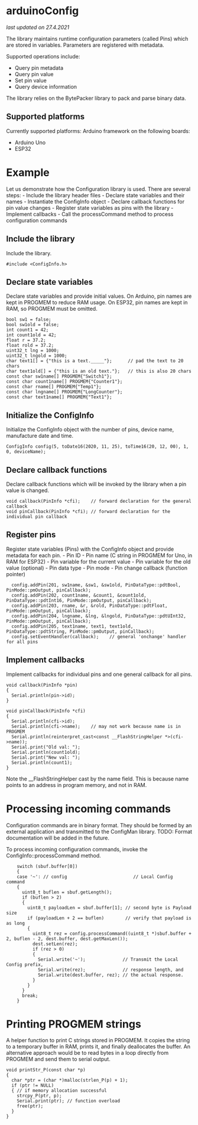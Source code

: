 # arduinoConfig

*last updated on 27.4.2021*

The library maintains runtime configuration parameters (called Pins) which are stored in variables. Parameters are registered with metadata.

Supported operations include:
  - Query pin metadata
  - Query pin value
  - Set pin value
  - Query device information

The library relies on the BytePacker library to pack and parse binary data.

## Supported platforms

Currently supported platforms: Arduino framework on the following boards:
  * Arduino Uno
  * ESP32

# Example
Let us demonstrate how the Configuration library is used. There are several steps:
	- Include the library header files
	- Declare state variables and their names
	- Instantiate the ConfigInfo object
	- Declare callback functions for pin value changes
	- Register state variables as pins with the library
	- Implement callbacks
	- Call the processCommand method to process configuration commands

## Include the library
Include the library.

	#include <ConfigInfo.h>

## Declare state variables
Declare state variables and provide initial values. On Arduino, pin names are kept in PROGMEM to reduce RAM usage. On ESP32, pin names are kept in RAM, so PROGMEM must be omitted.

	bool sw1 = false;
	bool sw1old = false;
	int count1 = 42;
	int count1old = 42;
	float r = 37.2;
	float rold = 37.2;
	uint32_t lng = 1000;
	uint32_t lngold = 1000;
	char text1[] = {"this is a text._____"};      // pad the text to 20 chars
	char text1old[] = {"this is an old text."};   // this is also 20 chars
	const char sw1name[] PROGMEM{"Switch1"};
	const char count1name[] PROGMEM{"Counter1"};
	const char rname[] PROGMEM{"Temp1"};
	const char lngname[] PROGMEM{"LongCounter"};
	const char text1name[] PROGMEM{"Text1"};

## Initialize the ConfigInfo

Initialize the ConfigInfo object with the number of pins, device name, manufacture date and time.

	ConfigInfo config(5, toDate16(2020, 11, 25), toTime16(20, 12, 00), 1, 0, deviceName);

## Declare callback functions

Declare callback functions which will be invoked by the library when a pin value is changed.

	void callback(PinInfo *cfi);    // forward declaration for the general callback
	void pinCallback(PinInfo *cfi); // forward declaration for the individual pin callback

## Register pins

Register state variables (Pins) with the ConfigInfo object and provide metadata for each pin.
	- Pin ID
	- Pin name (C string in PROGMEM for Uno, in RAM for ESP32)
	- Pin variable for the current value
	- Pin variable for the old value (optional)
	- Pin data type
	- Pin mode
	- Pin change callback (function pointer)

	  config.addPin(201, sw1name, &sw1, &sw1old, PinDataType::pdtBool, PinMode::pmOutput, pinCallback);
	  config.addPin(202, count1name, &count1, &count1old, PinDataType::pdtInt16, PinMode::pmOutput, pinCallback);
	  config.addPin(203, rname, &r, &rold, PinDataType::pdtFloat, PinMode::pmOutput, pinCallback);
	  config.addPin(204, lngname, &lng, &lngold, PinDataType::pdtUInt32, PinMode::pmOutput, pinCallback);
	  config.addPin(205, text1name, text1, text1old, PinDataType::pdtString, PinMode::pmOutput, pinCallback);
	  config.setEventHandler(callback);    // general 'onchange' handler for all pins
	
## Implement callbacks

Implement callbacks for individual pins and one general callback for all pins.

	void callback(PinInfo *pin)
	{
	  Serial.println(pin->id);
	}

	void pinCallback(PinInfo *cfi)
	{
	  Serial.println(cfi->id);
	  Serial.println(cfi->name);    // may not work because name is in PROGMEM
	  Serial.println(reinterpret_cast<const __FlashStringHelper *>(cfi->name));
	  Serial.print("Old val: ");
	  Serial.println(count1old);
	  Serial.print("New val: ");
	  Serial.println(count1);
	}

Note the __FlashStringHelper cast by the name field. This is because name points to an address in program memory, and not in RAM.

# Processing incoming commands

Configuration commands are in binary format. They should be formed by an external application and transmitted to the ConfigMan library.
TODO: Format documentation will be added in the future.

To process incoming configuration commands, invoke the ConfigInfo::processCommand method.


	    switch (sbuf.buffer[0])
	    {
	    case '~': // config                         // Local Config command
	    {
	      uint8_t buflen = sbuf.getLength();
	      if (buflen > 2)
	      {
	        uint8_t payloadLen = sbuf.buffer[1]; // second byte is Payload size
	        if (payloadLen + 2 == buflen)        // verify that payload is as long
	        {
	          uint8_t rez = config.processCommand((uint8_t *)sbuf.buffer + 2, buflen - 2, dest.buffer, dest.getMaxLen());
	          dest.setLen(rez);
	          if (rez > 0)
	          {
	            Serial.write('~');              // Transmit the Local Config prefix,
	            Serial.write(rez);              // response length, and
	            Serial.write(dest.buffer, rez); // the actual response.
	          }
	        }
	      }
	      break;
	    }

# Printing PROGMEM strings
A helper function to print C strings stored in PROGMEM. It copies the string to a temporary buffer in RAM, prints it, and finally deallocates the buffer. An alternative approach would be to read bytes in a loop directly from PROGMEM and send them to serial output.

	void printStr_P(const char *p)
	{
	  char *ptr = (char *)malloc(strlen_P(p) + 1);
	  if (ptr != NULL)
	  { // if memory allocation successful
	    strcpy_P(ptr, p);
	    Serial.print(ptr); // function overload
	    free(ptr);
	  }
	}

